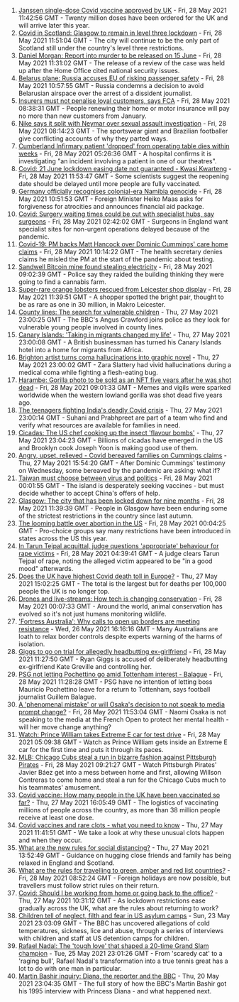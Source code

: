 1. [Janssen single-dose Covid vaccine approved by UK](https://www.bbc.co.uk/news/health-57283837) - Fri, 28 May 2021 11:42:56 GMT - Twenty million doses have been ordered for the UK and will arrive later this year.
2. [Covid in Scotland: Glasgow to remain in level three lockdown](https://www.bbc.co.uk/news/uk-scotland-57282902) - Fri, 28 May 2021 11:51:04 GMT - The city will continue to be the only part of Scotland still under the country's level three restrictions.
3. [Daniel Morgan: Report into murder to be released on 15 June](https://www.bbc.co.uk/news/uk-england-london-57280333) - Fri, 28 May 2021 11:31:02 GMT - The release of a review of the case was held up after the Home Office cited national security issues.
4. [Belarus plane: Russia accuses EU of risking passenger safety](https://www.bbc.co.uk/news/world-europe-57279482) - Fri, 28 May 2021 10:57:55 GMT - Russia condemns a decision to avoid Belarusian airspace over the arrest of a dissident journalist.
5. [Insurers must not penalise loyal customers, says FCA](https://www.bbc.co.uk/news/business-57270415) - Fri, 28 May 2021 08:38:31 GMT - People renewing their home or motor insurance will pay no more than new customers from January.
6. [Nike says it split with Neymar over sexual assault investigation](https://www.bbc.co.uk/news/world-us-canada-57278258) - Fri, 28 May 2021 08:14:23 GMT - The sportswear giant and Brazilian footballer give conflicting accounts of why they parted ways.
7. [Cumberland Infirmary patient 'dropped' from operating table dies within weeks](https://www.bbc.co.uk/news/uk-england-cumbria-57254855) - Fri, 28 May 2021 05:26:36 GMT - A hospital confirms it is investigating "an incident involving a patient in one of our theatres".
8. [Covid: 21 June lockdown easing date not guaranteed - Kwasi Kwarteng](https://www.bbc.co.uk/news/uk-57278879) - Fri, 28 May 2021 11:53:47 GMT - Some scientists suggest the reopening date should be delayed until more people are fully vaccinated.
9. [Germany officially recognises colonial-era Namibia genocide](https://www.bbc.co.uk/news/world-europe-57279008) - Fri, 28 May 2021 10:51:53 GMT - Foreign Minister Heiko Maas asks for forgiveness for atrocities and announces financial aid package.
10. [Covid: Surgery waiting times could be cut with specialist hubs, say surgeons](https://www.bbc.co.uk/news/health-57277793) - Fri, 28 May 2021 02:42:02 GMT - Surgeons in England want specialist sites for non-urgent operations delayed because of the pandemic.
11. [Covid-19: PM backs Matt Hancock over Dominic Cummings' care home claims](https://www.bbc.co.uk/news/uk-politics-57276006) - Fri, 28 May 2021 10:14:22 GMT - The health secretary denies claims he misled the PM at the start of the pandemic about testing.
12. [Sandwell Bitcoin mine found stealing electricity](https://www.bbc.co.uk/news/uk-england-birmingham-57280115) - Fri, 28 May 2021 09:02:39 GMT - Police say they raided the building thinking they were going to find a cannabis farm.
13. [Super-rare orange lobsters rescued from Leicester shop display](https://www.bbc.co.uk/news/uk-england-leicestershire-57283428) - Fri, 28 May 2021 11:39:51 GMT - A shopper spotted the bright pair, thought to be as rare as one in 30 million, in Makro Leicester.
14. [County lines: The search for vulnerable children](https://www.bbc.co.uk/news/uk-57271269) - Thu, 27 May 2021 23:00:25 GMT - The BBC's Angus Crawford joins police as they look for vulnerable young people involved in county lines.
15. [Canary Islands: 'Taking in migrants changed my life'](https://www.bbc.co.uk/news/world-europe-57272811) - Thu, 27 May 2021 23:00:08 GMT - A British businessman has turned his Canary Islands hotel into a home for migrants from Africa.
16. [Brighton artist turns coma hallucinations into graphic novel](https://www.bbc.co.uk/news/uk-england-sussex-57206923) - Thu, 27 May 2021 23:00:02 GMT - Zara Slattery had vivid hallucinations during a medical coma while fighting a flesh-eating bug.
17. [Harambe: Gorilla photo to be sold as an NFT five years after he was shot dead](https://www.bbc.co.uk/news/newsbeat-57279486) - Fri, 28 May 2021 09:01:33 GMT - Memes and vigils were sparked worldwide when the western lowland gorilla was shot dead five years ago.
18. [The teenagers fighting India's deadly Covid crisis](https://www.bbc.co.uk/news/world-57275106) - Thu, 27 May 2021 23:00:14 GMT - Suhani and Prabhpreet are part of a team who find and verify what resources are available for families in need.
19. [Cicadas: The US chef cooking up the insect 'flavour bombs'](https://www.bbc.co.uk/news/world-us-canada-57273056) - Thu, 27 May 2021 23:04:23 GMT - Billions of cicadas have emerged in the US and Brooklyn cook Joseph Yoon is making good use of them.
20. [Angry, upset, relieved - Covid bereaved families on Cummings claims](https://www.bbc.co.uk/news/uk-57271249) - Thu, 27 May 2021 15:54:20 GMT - After Dominic Cummings' testimony on Wednesday, some bereaved by the pandemic are asking: what if?
21. [Taiwan must choose between virus and politics](https://www.bbc.co.uk/news/world-asia-57246914) - Fri, 28 May 2021 00:01:55 GMT - The island is desperately seeking vaccines - but must decide whether to accept China's offers of help.
22. [Glasgow: The city that has been locked down for nine months](https://www.bbc.co.uk/news/uk-scotland-glasgow-west-57272876) - Fri, 28 May 2021 11:39:39 GMT - People in Glasgow have been enduring some of the strictest restrictions in the country since last autumn.
23. [The looming battle over abortion in the US](https://www.bbc.co.uk/news/world-us-canada-57208053) - Fri, 28 May 2021 00:04:25 GMT - Pro-choice groups say many restrictions have been introduced in states across the US this year.
24. [In Tarun Tejpal acquittal, judge questions 'appropriate' behaviour for rape victims](https://www.bbc.co.uk/news/world-asia-india-57266447) - Fri, 28 May 2021 04:39:41 GMT - A judge clears Tarun Tejpal of rape, noting the alleged victim appeared to be "in a good mood" afterwards.
25. [Does the UK have highest Covid death toll in Europe?](https://www.bbc.co.uk/news/57268471) - Thu, 27 May 2021 15:02:25 GMT - The total is the largest but for deaths per 100,000 people the UK is no longer top.
26. [Drones and live-streams: How tech is changing conservation](https://www.bbc.co.uk/news/newsbeat-57234398) - Fri, 28 May 2021 00:07:33 GMT - Around the world, animal conservation has evolved so it's not just humans monitoring wildlife.
27. ['Fortress Australia': Why calls to open up borders are meeting resistance](https://www.bbc.co.uk/news/world-australia-57224635) - Wed, 26 May 2021 16:16:16 GMT - Many Australians are loath to relax border controls despite experts warning of the harms of isolation.
28. [Giggs to go on trial for allegedly headbutting ex-girlfriend](https://www.bbc.co.uk/news/uk-wales-57280487) - Fri, 28 May 2021 11:27:50 GMT - Ryan Giggs is accused of deliberately headbutting ex-girlfriend Kate Greville and controlling her.
29. [PSG not letting Pochettino go amid Tottenham interest - Balague](https://www.bbc.co.uk/sport/football/57280769) - Fri, 28 May 2021 11:28:28 GMT - PSG have no intention of letting boss Mauricio Pochettino leave for a return to Tottenham, says football journalist Guillem Balague.
30. [A 'phenomenal mistake' or will Osaka's decision to not speak to media prompt change?](https://www.bbc.co.uk/sport/tennis/57270276) - Fri, 28 May 2021 11:53:04 GMT - Naomi Osaka is not speaking to the media at the French Open to protect her mental health - will her move change anything?
31. [Watch: Prince William takes Extreme E car for test drive](https://www.bbc.co.uk/sport/av/motorsport/57253503) - Fri, 28 May 2021 05:09:38 GMT - Watch as Prince William gets inside an Extreme E car for the first time and puts it through its paces.
32. [MLB: Chicago Cubs steal a run in bizarre fashion against Pittsburgh Pirates](https://www.bbc.co.uk/sport/av/baseball/57281368) - Fri, 28 May 2021 09:21:27 GMT - Watch Pittsburgh Pirates' Javier Báez get into a mess between home and first, allowing Willson Contreras to come home and steal a run for the Chicago Cubs much to his teammates' amusement.
33. [Covid vaccine: How many people in the UK have been vaccinated so far?](https://www.bbc.co.uk/news/health-55274833) - Thu, 27 May 2021 16:05:49 GMT - The logistics of vaccinating millions of people across the country, as more than 38 million people receive at least one dose.
34. [Covid vaccines and rare clots - what you need to know](https://www.bbc.co.uk/news/health-56674796) - Thu, 27 May 2021 11:41:51 GMT - We take a look at why these unusual clots happen and when they occur.
35. [What are the new rules for social distancing?](https://www.bbc.co.uk/news/uk-51506729) - Thu, 27 May 2021 13:52:49 GMT - Guidance on hugging close friends and family has being relaxed in England and Scotland.
36. [What are the rules for travelling to green, amber and red list countries?](https://www.bbc.co.uk/news/explainers-52544307) - Fri, 28 May 2021 08:52:24 GMT - Foreign holidays are now possible, but travellers must follow strict rules on their return.
37. [Covid: Should I be working from home or going back to the office?](https://www.bbc.co.uk/news/business-52567567) - Thu, 27 May 2021 10:31:12 GMT - As lockdown restrictions ease gradually across the UK, what are the rules about returning to work?
38. [Children tell of neglect, filth and fear in US asylum camps](https://www.bbc.co.uk/news/world-us-canada-57149721) - Sun, 23 May 2021 23:03:09 GMT - The BBC has uncovered allegations of cold temperatures, sickness, lice and abuse, through a series of interviews with children and staff at US detention camps for children.
39. [Rafael Nadal: The 'tough love' that shaped a 20-time Grand Slam champion](https://www.bbc.co.uk/sport/tennis/56090941) - Tue, 25 May 2021 23:01:26 GMT - From 'scaredy cat' to a 'raging bull', Rafael Nadal's transformation into a true tennis great has a lot to do with one man in particular.
40. [Martin Bashir inquiry: Diana, the reporter and the BBC](https://www.bbc.co.uk/news/uk-56680229) - Thu, 20 May 2021 23:04:35 GMT - The full story of how the BBC's Martin Bashir got his 1995 interview with Princess Diana - and what happened next.
